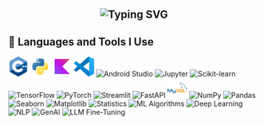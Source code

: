 
<h2 align="center">
  <img src="https://readme-typing-svg.demolab.com?font=Fira+Code&weight=500&size=24&pause=1000&color=F77F00&center=true&vCenter=true&width=435&lines=Hi+%F0%9F%91%8B%2C+I'm+Alok+Kumar;Data+Science+%7C+ML+%7C+AI+Engineer;Love+to+Build+AI+that+Helps+Farmers+%F0%9F%8C%B1" alt="Typing SVG" />
</h2>

## 🚀 Languages and Tools I Use

<p align="left">
  <!-- Languages -->
  <img src="https://raw.githubusercontent.com/devicons/devicon/master/icons/cplusplus/cplusplus-original.svg" alt="C++" width="40" height="40"/>
  <img src="https://raw.githubusercontent.com/devicons/devicon/master/icons/python/python-original.svg" alt="Python" width="40" height="40"/>
  <img src="https://raw.githubusercontent.com/devicons/devicon/master/icons/kotlin/kotlin-original.svg" alt="Kotlin" width="40" height="40"/>

  <!-- IDEs -->
  <img src="https://raw.githubusercontent.com/devicons/devicon/master/icons/vscode/vscode-original.svg" alt="VS Code" width="40" height="40"/>
  <img src="https://developer.android.com/images/brand/Android_Robot.png" alt="Android Studio" width="40" height="40"/>

  <!-- Libraries and Frameworks -->
  <img src="https://upload.wikimedia.org/wikipedia/commons/3/38/Jupyter_logo.svg" alt="Jupyter" width="40" height="40"/>
  <img src="https://scikit-learn.org/stable/_static/scikit-learn-logo-small.png" alt="Scikit-learn" width="40" height="40"/>
  <img src="https://www.vectorlogo.zone/logos/tensorflow/tensorflow-icon.svg" alt="TensorFlow" width="40" height="40"/>
  <img src="https://upload.wikimedia.org/wikipedia/commons/1/10/PyTorch_logo_icon.svg" alt="PyTorch" width="40" height="40"/>
  <img src="https://streamlit.io/images/brand/streamlit-logo-primary-colormark-darktext.png" alt="Streamlit" width="40" height="40"/>
  <img src="https://avatars.githubusercontent.com/u/5022189?s=200&v=4" alt="FastAPI" width="40" height="40"/>

  <!-- Data & Database -->
  <img src="https://raw.githubusercontent.com/devicons/devicon/master/icons/mysql/mysql-original-wordmark.svg" alt="MySQL" width="40" height="40"/>
  <img src="https://numpy.org/images/logo.svg" alt="NumPy" width="40" height="40"/>
  <img src="https://pandas.pydata.org/static/img/pandas_white.svg" alt="Pandas" width="40" height="40"/>
  <img src="https://seaborn.pydata.org/_static/logo-wide-lightbg.svg" alt="Seaborn" width="40" height="40"/>
  <img src="https://matplotlib.org/stable/_images/sphx_glr_logos2_003.png" alt="Matplotlib" width="40" height="40"/>

  <!-- Other -->
  <img src="https://upload.wikimedia.org/wikipedia/commons/e/e4/Statistics_icon.png" alt="Statistics" width="40" height="40"/>
  <img src="https://cdn-icons-png.flaticon.com/512/2958/2958783.png" alt="ML Algorithms" width="40" height="40"/>
  <img src="https://cdn-icons-png.flaticon.com/512/3104/3104611.png" alt="Deep Learning" width="40" height="40"/>
  <img src="https://upload.wikimedia.org/wikipedia/commons/8/8c/Claude_Shannon_communication_model.svg" alt="NLP" width="40" height="40"/>
  <img src="https://cdn-icons-png.flaticon.com/512/8619/8619208.png" alt="GenAI" width="40" height="40"/>
  <img src="https://huggingface.co/datasets/huggingface/brand-assets/resolve/main/hf-logo.png" alt="LLM Fine-Tuning" width="40" height="40"/>
</p>
